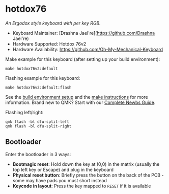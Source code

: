 # hotdox76

*An Ergodox style keyboard with per key RGB.*

* Keyboard Maintainer: [Drashna Jael're](https://github.com/Drashna Jael're)
* Hardware Supported: Hotdox 76v2
* Hardware Availability: https://github.com/Oh-My-Mechanical-Keyboard 

Make example for this keyboard (after setting up your build environment):

    make hotdox76v2:default

Flashing example for this keyboard:

    make hotdox76v2:default:flash

See the [build environment setup](https://docs.qmk.fm/#/getting_started_build_tools) and the [make instructions](https://docs.qmk.fm/#/getting_started_make_guide) for more information. Brand new to QMK? Start with our [Complete Newbs Guide](https://docs.qmk.fm/#/newbs).

Flashing left/right:

    qmk flash -bl dfu-split-left
    qmk flash -bl dfu-split-right

## Bootloader

Enter the bootloader in 3 ways:

* **Bootmagic reset**: Hold down the key at (0,0) in the matrix (usually the top left key or Escape) and plug in the keyboard
* **Physical reset button**: Briefly press the button on the back of the PCB - some may have pads you must short instead
* **Keycode in layout**: Press the key mapped to `RESET` if it is available

